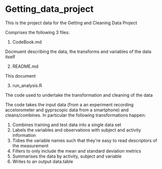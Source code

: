 Getting_data_project
====================

This is the project data for the Getting and Cleaning Data Project

Comprises the following 3 files:

1. CodeBook.md

Docmuent describing the data, the transforms and variables of the data itself

2. README.md

This document

3. run_analysis.R

The code used to undertake the transformation and cleaning of the data





The code takes the input data (from a an experiment recording accelorometer and gyprscopic data from a smartphone) and cleans/combines. In particular the following transformations happen:

1. Combines training and test data into a single data set
2. Labels the variables and observations with subject and activity information
3. Tidies the variable names such that they're easy to read descriptors of the measurement
4. Filters to only include the mean and standard deviation metrics
5. Summarises the data by activity, subject and variable
6. Writes to an output data.table
